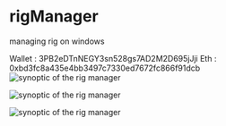 # rigManager
managing rig on windows

Wallet   : 3PB2eDTnNEGY3sn528gs7AD2M2D695jJji
Eth      : 0xbd3fc8a435e4bb3497c7330ed7672fc866f91dcb 
![synoptic of the rig manager](https://github.com/mjaafar/rigManager/blob/master/rigOneanager.png)

![synoptic of the rig manager](https://github.com/mjaafar/rigManager/blob/master/rigOneanagerCMD.png)

![synoptic of the rig manager](https://github.com/mjaafar/rigManager/blob/master/27792965-170188353706500-2177973.gif)



